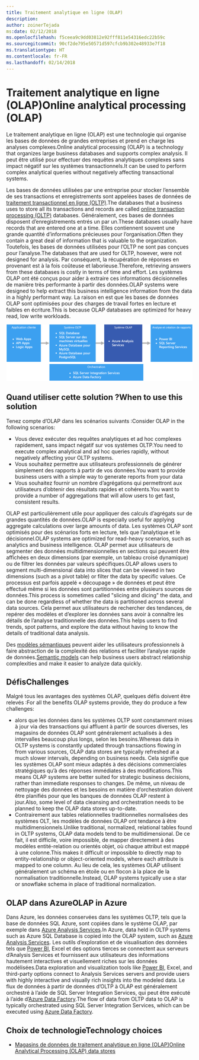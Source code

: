 ```yaml
---
title: Traitement analytique en ligne (OLAP)
description: 
author: zoinerTejada
ms:date: 02/12/2018
ms.openlocfilehash: f5ceea9c9dd03812e92fff811e54316edc22b59c
ms.sourcegitcommit: 90cf2de795e50571d597cfcb9b302e48933e7f18
ms.translationtype: HT
ms.contentlocale: fr-FR
ms.lasthandoff: 02/14/2018
---
```

# <a name="online-analytical-processing-olap"></a><span data-ttu-id="c0cbd-102">Traitement analytique en ligne (OLAP)</span><span class="sxs-lookup"><span data-stu-id="c0cbd-102">Online analytical processing (OLAP)</span></span>

<span data-ttu-id="c0cbd-103">Le traitement analytique en ligne (OLAP) est une technologie qui organise les bases de données de grandes entreprises et prend en charge les analyses complexes.</span><span class="sxs-lookup"><span data-stu-id="c0cbd-103">Online analytical processing (OLAP) is a technology that organizes large business databases and supports complex analysis.</span></span> <span data-ttu-id="c0cbd-104">Il peut être utilisé pour effectuer des requêtes analytiques complexes sans impact négatif sur les systèmes transactionnels.</span><span class="sxs-lookup"><span data-stu-id="c0cbd-104">It can be used to perform complex analytical queries without negatively affecting transactional systems.</span></span>

<span data-ttu-id="c0cbd-105">Les bases de données utilisées par une entreprise pour stocker l’ensemble de ses transactions et enregistrements sont appelées bases de données de [traitement transactionnel en ligne (OLTP)](online-transaction-processing.md).</span><span class="sxs-lookup"><span data-stu-id="c0cbd-105">The databases that a business uses to store all its transactions and records are called [online transaction processing (OLTP)](online-transaction-processing.md) databases.</span></span> <span data-ttu-id="c0cbd-106">Généralement, ces bases de données disposent d’enregistrements entrés un par un.</span><span class="sxs-lookup"><span data-stu-id="c0cbd-106">These databases usually have records that are entered one at a time.</span></span> <span data-ttu-id="c0cbd-107">Elles contiennent souvent une grande quantité d’informations précieuses pour l’organisation.</span><span class="sxs-lookup"><span data-stu-id="c0cbd-107">Often they contain a great deal of information that is valuable to the organization.</span></span> <span data-ttu-id="c0cbd-108">Toutefois, les bases de données utilisées pour l’OLTP ne sont pas conçues pour l’analyse.</span><span class="sxs-lookup"><span data-stu-id="c0cbd-108">The databases that are used for OLTP, however, were not designed for analysis.</span></span> <span data-ttu-id="c0cbd-109">Par conséquent, la récupération de réponses en provenant est à la fois coûteuse et laborieuse.</span><span class="sxs-lookup"><span data-stu-id="c0cbd-109">Therefore, retrieving answers from these databases is costly in terms of time and effort.</span></span> <span data-ttu-id="c0cbd-110">Les systèmes OLAP ont été conçus pour aider à extraire ces informations décisionnelles de manière très performante à partir des données.</span><span class="sxs-lookup"><span data-stu-id="c0cbd-110">OLAP systems were designed to help extract this business intelligence information from the data in a highly performant way.</span></span> <span data-ttu-id="c0cbd-111">La raison en est que les bases de données OLAP sont optimisées pour des charges de travail fortes en lecture et faibles en écriture.</span><span class="sxs-lookup"><span data-stu-id="c0cbd-111">This is because OLAP databases are optimized for heavy read, low write workloads.</span></span>

![OLAP dans Azure](./images/olap-data-pipeline.png) 

## <a name="when-to-use-this-solution"></a><span data-ttu-id="c0cbd-113">Quand utiliser cette solution ?</span><span class="sxs-lookup"><span data-stu-id="c0cbd-113">When to use this solution</span></span>

<span data-ttu-id="c0cbd-114">Tenez compte d’OLAP dans les scénarios suivants :</span><span class="sxs-lookup"><span data-stu-id="c0cbd-114">Consider OLAP in the following scenarios:</span></span>

- <span data-ttu-id="c0cbd-115">Vous devez exécuter des requêtes analytiques et ad hoc complexes rapidement, sans impact négatif sur vos systèmes OLTP.</span><span class="sxs-lookup"><span data-stu-id="c0cbd-115">You need to execute complex analytical and ad hoc queries rapidly, without negatively affecting your OLTP systems.</span></span> 
- <span data-ttu-id="c0cbd-116">Vous souhaitez permettre aux utilisateurs professionnels de générer simplement des rapports à partir de vos données.</span><span class="sxs-lookup"><span data-stu-id="c0cbd-116">You want to provide business users with a simple way to generate reports from your data</span></span>
- <span data-ttu-id="c0cbd-117">Vous souhaitez fournir un nombre d’agrégations qui permettront aux utilisateurs d’obtenir des résultats rapides et cohérents.</span><span class="sxs-lookup"><span data-stu-id="c0cbd-117">You want to provide a number of aggregations that will allow users to get fast, consistent results.</span></span> 

<span data-ttu-id="c0cbd-118">OLAP est particulièrement utile pour appliquer des calculs d’agrégats sur de grandes quantités de données.</span><span class="sxs-lookup"><span data-stu-id="c0cbd-118">OLAP is especially useful for applying aggregate calculations over large amounts of data.</span></span> <span data-ttu-id="c0cbd-119">Les systèmes OLAP sont optimisés pour des scénarios forts en lecture, tels que l’analytique et le décisionnel.</span><span class="sxs-lookup"><span data-stu-id="c0cbd-119">OLAP systems are optimized for read-heavy scenarios, such as analytics and business intelligence.</span></span> <span data-ttu-id="c0cbd-120">OLAP permet aux utilisateurs de segmenter des données multidimensionnelles en sections qui peuvent être affichées en deux dimensions (par exemple, un tableau croisé dynamique) ou de filtrer les données par valeurs spécifiques.</span><span class="sxs-lookup"><span data-stu-id="c0cbd-120">OLAP allows users to segment multi-dimensional data into slices that can be viewed in two dimensions (such as a pivot table) or filter the data by specific values.</span></span> <span data-ttu-id="c0cbd-121">Ce processus est parfois appelé « découpage » de données et peut être effectué même si les données sont partitionnées entre plusieurs sources de données.</span><span class="sxs-lookup"><span data-stu-id="c0cbd-121">This process is sometimes called "slicing and dicing" the data, and can be done regardless of whether the data is partitioned across several data sources.</span></span> <span data-ttu-id="c0cbd-122">Cela permet aux utilisateurs de rechercher des tendances, de repérer des modèles et d’explorer les données sans avoir à connaître les détails de l’analyse traditionnelle des données.</span><span class="sxs-lookup"><span data-stu-id="c0cbd-122">This helps users to find trends, spot patterns, and explore the data without having to know the details of traditional data analysis.</span></span>

<span data-ttu-id="c0cbd-123">Des [modèles sémantiques](../concepts/semantic-modeling.md) peuvent aider les utilisateurs professionnels à faire abstraction de la complexité des relations et faciliter l’analyse rapide de données.</span><span class="sxs-lookup"><span data-stu-id="c0cbd-123">[Semantic models](../concepts/semantic-modeling.md) can help business users abstract relationship complexities and make it easier to analyze data quickly.</span></span>

## <a name="challenges"></a><span data-ttu-id="c0cbd-124">Défis</span><span class="sxs-lookup"><span data-stu-id="c0cbd-124">Challenges</span></span>

<span data-ttu-id="c0cbd-125">Malgré tous les avantages des systèmes OLAP, quelques défis doivent être relevés :</span><span class="sxs-lookup"><span data-stu-id="c0cbd-125">For all the benefits OLAP systems provide, they do produce a few challenges:</span></span>

- <span data-ttu-id="c0cbd-126">alors que les données dans les systèmes OLTP sont constamment mises à jour via des transactions qui affluent à partir de sources diverses, les magasins de données OLAP sont généralement actualisés à des intervalles beaucoup plus longs, selon les besoins.</span><span class="sxs-lookup"><span data-stu-id="c0cbd-126">Whereas data in OLTP systems is constantly updated through transactions flowing in from various sources, OLAP data stores are typically refreshed at a much slower intervals, depending on business needs.</span></span> <span data-ttu-id="c0cbd-127">Cela signifie que les systèmes OLAP sont mieux adaptés à des décisions commerciales stratégiques qu’à des réponses immédiates à des modifications.</span><span class="sxs-lookup"><span data-stu-id="c0cbd-127">This means OLAP systems are better suited for strategic business decisions, rather than immediate responses to changes.</span></span> <span data-ttu-id="c0cbd-128">De même, un niveau de nettoyage des données et les besoins en matière d’orchestration doivent être planifiés pour que les banques de données OLAP restent à jour.</span><span class="sxs-lookup"><span data-stu-id="c0cbd-128">Also, some level of data cleansing and orchestration needs to be planned to keep the OLAP data stores up-to-date.</span></span>
- <span data-ttu-id="c0cbd-129">Contrairement aux tables relationnelles traditionnelles normalisées des systèmes OLT, les modèles de données OLAP ont tendance à être multidimensionnels.</span><span class="sxs-lookup"><span data-stu-id="c0cbd-129">Unlike traditional, normalized, relational tables found in OLTP systems, OLAP data models tend to be multidimensional.</span></span> <span data-ttu-id="c0cbd-130">De ce fait, il est difficile, voire impossible, de mapper directement à des modèles entité-relation ou orientés objet, où chaque attribut est mappé à une colonne.</span><span class="sxs-lookup"><span data-stu-id="c0cbd-130">This makes it difficult or impossible to directly map to entity-relationship or object-oriented models, where each attribute is mapped to one column.</span></span> <span data-ttu-id="c0cbd-131">Au lieu de cela, les systèmes OLAP utilisent généralement un schéma en étoile ou en flocon à la place de la normalisation traditionnelle.</span><span class="sxs-lookup"><span data-stu-id="c0cbd-131">Instead, OLAP systems typically use a star or snowflake schema in place of traditional normalization.</span></span>

## <a name="olap-in-azure"></a><span data-ttu-id="c0cbd-132">OLAP dans Azure</span><span class="sxs-lookup"><span data-stu-id="c0cbd-132">OLAP in Azure</span></span>

<span data-ttu-id="c0cbd-133">Dans Azure, les données conservées dans les systèmes OLTP, tels que la base de données SQL Azure, sont copiées dans le système OLAP, par exemple dans [Azure Analysis Services](/azure/analysis-services/analysis-services-overview).</span><span class="sxs-lookup"><span data-stu-id="c0cbd-133">In Azure, data held in OLTP systems such as Azure SQL Database is copied into the OLAP system, such as [Azure Analysis Services](/azure/analysis-services/analysis-services-overview).</span></span> <span data-ttu-id="c0cbd-134">Les outils d’exploration et de visualisation des données tels que [Power BI](https://powerbi.microsoft.com), Excel et des options tierces se connectent aux serveurs d’Analysis Services et fournissent aux utilisateurs des informations hautement interactives et visuellement riches sur les données modélisées.</span><span class="sxs-lookup"><span data-stu-id="c0cbd-134">Data exploration and visualization tools like [Power BI](https://powerbi.microsoft.com), Excel, and third-party options connect to Analysis Services servers and provide users with highly interactive and visually rich insights into the modeled data.</span></span> <span data-ttu-id="c0cbd-135">Le flux de données à partir de données d’OLTP à OLAP est généralement orchestré à l’aide de SQL Server Integration Services, qui peut être exécuté à l’aide d’[Azure Data Factory](/azure/data-factory/concepts-integration-runtime).</span><span class="sxs-lookup"><span data-stu-id="c0cbd-135">The flow of data from OLTP data to OLAP is typically orchestrated using SQL Server Integration Services, which can be executed using [Azure Data Factory](/azure/data-factory/concepts-integration-runtime).</span></span>

## <a name="technology-choices"></a><span data-ttu-id="c0cbd-136">Choix de technologie</span><span class="sxs-lookup"><span data-stu-id="c0cbd-136">Technology choices</span></span>

- [<span data-ttu-id="c0cbd-137">Magasins de données de traitement analytique en ligne (OLAP)</span><span class="sxs-lookup"><span data-stu-id="c0cbd-137">Online Analytical Processing (OLAP) data stores</span></span>](../technology-choices/olap-data-stores.md)


